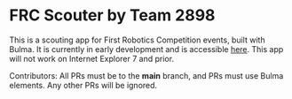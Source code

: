 # FRC Scouter by Team 2898
This is a scouting app for First Robotics Competition events, built with Bulma. It is currently in early development and is accessible [here](https://droid-kk11.github.io/frc-scouter). This app will not work on Internet Explorer 7 and prior.

Contributors: All PRs must be to the **main** branch, and PRs must use Bulma elements. Any other PRs will be ignored.
